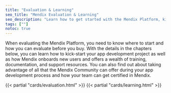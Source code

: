 ```yaml
---
title: "Evaluation & Learning"
seo_title: "Mendix Evaluation & Learning"
seo_description: "Learn how to get started with the Mendix Platform, kick-starting app development, what skills are needed, Mendix training options & more."
tags: [""]
notoc: true
---
```


When evaluating the Mendix Platform, you need to know where to start and how you can evaluate before you buy. With the details in the chapters below, you can learn how to kick-start your app development project as well as how Mendix onboards new users and offers a wealth of training, documentation, and support resources. You can also find out about taking advantage of all that the Mendix Community can offer during your app development process and how your team can get certified in Mendix.

{{< partial "cards/evaluation.html" >}}
{{< partial "cards/learning.html" >}}
